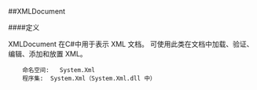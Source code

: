 ##XMLDocument

####定义

XMLDocument 在C#中用于表示 XML 文档。可使用此类在文档中加载、验证、编辑、添加和放置 XML。

        命名空间:   System.Xml
        程序集:  System.Xml（System.Xml.dll 中）